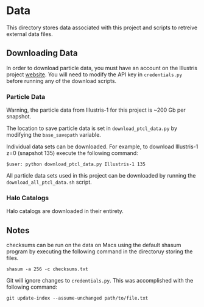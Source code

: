 # Data

This directory stores data associated with this project and scripts to retreive external data files.


## Downloading Data

In order to download particle data, you must have an account on the Illustris project [website](http://www.illustris-project.org/data/).  You will need to modify the API key in `credentials.py` before running any of the download scripts. 


### Particle Data

Warning, the particle data from Illustris-1 for this project is ~200 Gb per snapshot.

The location to save particle data is set in `download_ptcl_data.py` by modifying the `base_savepath` variable.

Individual data sets can be downloaded.  For example, to download Illustris-1 z=0 (snapshot 135) execute the following command: 

```
$user: python download_ptcl_data.py Illustris-1 135
```

All particle data sets used in this project can be downloaded by running the `download_all_ptcl_data.sh` script. 


### Halo Catalogs

Halo catalogs are downloaded in their entirety.  


## Notes

checksums can be run on the data on Macs using the default shasum program by executing the following command in the directoruy storing the files.  

```
shasum -a 256 -c checksums.txt
```


Git will ignore changes to `credentials.py`.  This was accomplished with the following command:

```
git update-index --assume-unchanged path/to/file.txt
```